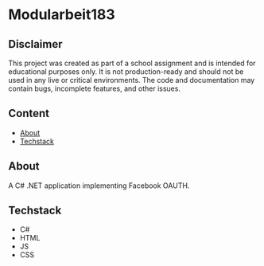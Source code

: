 # Modularbeit183

## Disclaimer
This project was created as part of a school assignment and is intended for educational purposes only. It is not production-ready and should not be used in any live or critical environments. The code and documentation may contain bugs, incomplete features, and other issues.

## Content
- [About](#about)
- [Techstack](#techstack)


## About
A C# .NET application implementing Facebook OAUTH.


## Techstack
- C#
- HTML
- JS
- CSS
